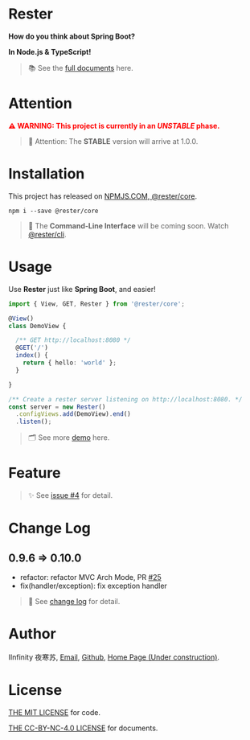 # Rester

**How do you think about Spring Boot?**

**In Node.js & TypeScript!**

> :books: ​See the [full documents](https://github.com/DevinDon/rester/tree/master/docs) here.

# Attention

<span style="color: red">**:warning: WARNING: This project is currently in an *UNSTABLE* phase.**</span>

> :loudspeaker: Attention: The **STABLE** version will arrive at 1.0.0.

# Installation

This project has released on [NPMJS.COM, @rester/core](https://www.npmjs.com/package/@rester/core).

```shell
npm i --save @rester/core
```

> :dizzy: ​The **Command-Line Interface** will be coming soon. Watch [@rester/cli](https://www.npmjs.com/package/@rester/cli).

# Usage

Use **Rester** just like **Spring Boot**, and easier!

```typescript
import { View, GET, Rester } from '@rester/core';

@View()
class DemoView {

  /** GET http://localhost:8080 */
  @GET('/')
  index() {
    return { hello: 'world' };
  }

}

/** Create a rester server listening on http://localhost:8080. */
const server = new Rester()
  .configViews.add(DemoView).end()
  .listen();
```

> :card_index_dividers: See more [demo](https://github.com/DevinDon/rester/blob/master/src/demo) here.

# Feature

> :sparkles: See [issue #4](https://github.com/DevinDon/rester/issues/4) for detail.

# Change Log

## 0.9.6 => 0.10.0

- refactor: refactor MVC Arch Mode, PR [#25](https://github.com/DevinDon/rester/pull/25)
- fix(handler/exception): fix exception handler

> :bookmark_tabs: See [change log](https://github.com/DevinDon/koa-backend-server/blob/master/docs/CHANGELOG.md) for detail.

# Author

IInfinity 夜寒苏, [Email](mailto:I.INF@Outlook.com), [Github](https://github.com/DevinDon), [Home Page (Under construction)](https://don.red).

# License

[THE MIT LICENSE](https://github.com/DevinDon/rester/blob/master/LICENSE) for code.

[THE CC-BY-NC-4.0 LICENSE](https://github.com/DevinDon/rester/blob/master/docs/LICENSE) for documents.
